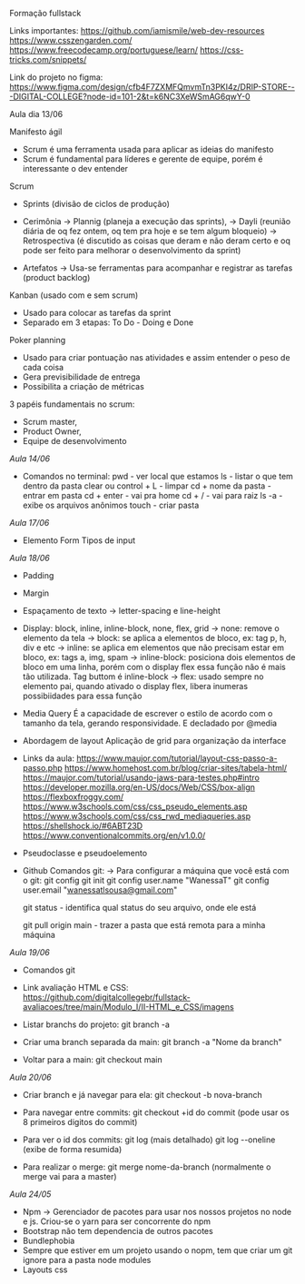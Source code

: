 Formação fullstack

Links importantes: 
https://github.com/iamismile/web-dev-resources
https://www.csszengarden.com/
https://www.freecodecamp.org/portuguese/learn/
https://css-tricks.com/snippets/

Link do projeto no figma: https://www.figma.com/design/cfb4F7ZXMFQmvmTn3PKI4z/DRIP-STORE---DIGITAL-COLLEGE?node-id=101-2&t=k6NC3XeWSmAG6qwY-0

Aula dia 13/06

 Manifesto ágil
 - Scrum é uma ferramenta usada para aplicar as ideias do manifesto
 - Scrum é fundamental para líderes e gerente de equipe, porém é interessante o dev entender 

 Scrum 
 - Sprints (divisão de ciclos de produção)

 - Cerimônia 
  -> Plannig (planeja a execução das sprints),
  -> Dayli (reunião diária de oq fez ontem, oq tem pra hoje e se tem algum bloqueio)
  -> Retrospectiva (é discutido as coisas que deram e não deram certo e oq pode ser feito para melhorar o desenvolvimento da sprint)

 - Artefatos
  -> Usa-se ferramentas para acompanhar e registrar as tarefas (product backlog)

Kanban (usado com e sem scrum)
 - Usado para colocar as tarefas da sprint
 - Separado em 3 etapas: To Do - Doing e Done

Poker planning
 - Usado para criar pontuação nas atividades e assim entender o peso de cada coisa
 - Gera previsibilidade de entrega
 - Possibilita a criação de métricas

 3 papéis fundamentais no scrum:
 - Scrum master,
 - Product Owner,
 - Equipe de desenvolvimento

*Aula 14/06*

- Comandos no terminal:
pwd - ver local que estamos
ls - listar o que tem dentro da pasta
clear ou control + L - limpar
cd + nome da pasta - entrar em pasta
cd + enter - vai pra home 
cd + / - vai para raiz
ls -a - exibe os arquivos anônimos
touch - criar pasta

*Aula 17/06*

- Elemento Form
Tipos de input

*Aula 18/06*

- Padding
- Margin
- Espaçamento de texto -> letter-spacing e line-height
- Display: block, inline, inline-block, none, flex, grid
 -> none: remove o elemento da tela
 -> block: se aplica a elementos de bloco, ex: tag p, h, div e etc
 -> inline: se aplica em elementos que não precisam estar em bloco, ex: tags a, img, spam
 -> inline-block: posiciona dois elementos de bloco em uma linha, porém com o display flex essa função não é mais tão utilizada. Tag buttom é inline-block
 -> flex: usado sempre no elemento pai, quando ativado o display flex, libera inumeras possibiidades para essa função

- Media Query
É a capacidade de escrever o estilo de acordo com o tamanho da tela, gerando responsividade.
E decladado por @media

- Abordagem de layout
Aplicação de grid para organização da interface

- Links da aula:
https://www.maujor.com/tutorial/layout-css-passo-a-passo.php
https://www.homehost.com.br/blog/criar-sites/tabela-html/
https://maujor.com/tutorial/usando-jaws-para-testes.php#intro
https://developer.mozilla.org/en-US/docs/Web/CSS/box-align
https://flexboxfroggy.com/
https://www.w3schools.com/css/css_pseudo_elements.asp
https://www.w3schools.com/css/css_rwd_mediaqueries.asp
https://shellshock.io/#6ABT23D
https://www.conventionalcommits.org/en/v1.0.0/

- Pseudoclasse e pseudoelemento

- Github
Comandos git:
 -> Para configurar a máquina que você está com o git:
   git config
   git init
   git config user.name "WanessaT"
   git config user.email "wanessatlsousa@gmail.com"

   git status - identifica qual status do seu arquivo, onde ele está

   git pull origin main - trazer a pasta que está remota para a minha máquina


*Aula 19/06*

- Comandos git
- Link avaliação HTML e CSS:
https://github.com/digitalcollegebr/fullstack-avaliacoes/tree/main/Modulo_I/II-HTML_e_CSS/imagens

- Listar branchs do projeto:
git branch -a

- Criar uma branch separada da main:
git branch -a "Nome da branch"

- Voltar para a main:
git checkout main

*Aula 20/06*

- Criar branch e já navegar para ela:
git checkout -b nova-branch

- Para navegar entre commits:
git checkout +id do commit (pode usar os 8 primeiros digitos do commit)

- Para ver o id dos commits:
git log (mais detalhado)
git log --oneline (exibe de forma resumida)

- Para realizar o merge:
git merge nome-da-branch (normalmente o merge vai para a master)

*Aula 24/05*

- Npm -> Gerenciador de pacotes para usar nos nossos projetos no node e js. Criou-se o yarn para ser concorrente do npm
- Bootstrap não tem dependencia de outros pacotes
- Bundlephobia
- Sempre que estiver em um projeto usando o nopm, tem que criar um git ignore para a pasta node modules
- Layouts css
